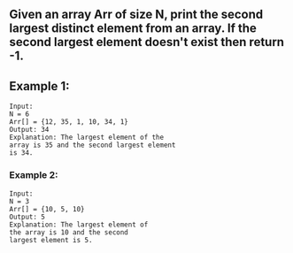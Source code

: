## Given an array Arr of size N, print the second largest distinct element from an array. If the second largest element doesn't exist then return -1.

## Example 1:

```
Input:
N = 6
Arr[] = {12, 35, 1, 10, 34, 1}
Output: 34
Explanation: The largest element of the
array is 35 and the second largest element
is 34.
```

### Example 2:

```
Input:
N = 3
Arr[] = {10, 5, 10}
Output: 5
Explanation: The largest element of
the array is 10 and the second
largest element is 5.
```
